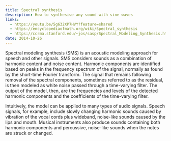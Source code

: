 ```yaml
---
title: Spectral synthesis
description: How to synthesise any sound with sine waves
links:
  - https://youtu.be/5g632XP7HVY?feature=shared
  - https://encyclopediaofmath.org/wiki/Spectral_synthesis
  - https://ccrma.stanford.edu/~jos/sasp/Spectral_Modeling_Synthesis.html
date: 2014-10-26
---
```



Spectral modeling synthesis (SMS) is an acoustic modeling approach for speech and other signals. SMS considers sounds as a combination of harmonic content and noise content. Harmonic components are identified based on peaks in the frequency spectrum of the signal, normally as found by the short-time Fourier transform. The signal that remains following removal of the spectral components, sometimes referred to as the residual, is then modeled as white noise passed through a time-varying filter. The output of the model, then, are the frequencies and levels of the detected harmonic components and the coefficients of the time-varying filter.

Intuitively, the model can be applied to many types of audio signals. Speech signals, for example, include slowly changing harmonic sounds caused by vibration of the vocal cords plus wideband, noise-like sounds caused by the lips and mouth. Musical instruments also produce sounds containing both harmonic components and percussive, noise-like sounds when the notes are struck or changed. 
